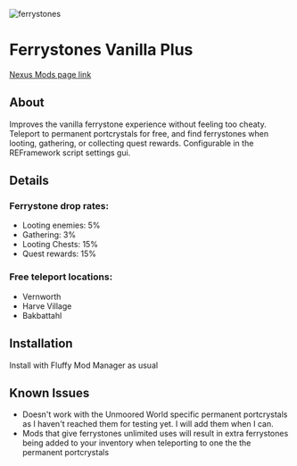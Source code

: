 ![ferrystones](https://github.com/user-attachments/assets/fb74fd76-0b15-47b1-b88e-e1e2c3e4010d)

# Ferrystones Vanilla Plus

[Nexus Mods page link](https://www.nexusmods.com/dragonsdogma2/mods/1036)

## About

Improves the vanilla ferrystone experience without feeling too cheaty. Teleport to permanent portcrystals for free, and find ferrystones when looting, gathering, or collecting quest rewards.
Configurable in the REFramework script settings gui.

## Details

### Ferrystone drop rates:
- Looting enemies: 5%
- Gathering: 3%
- Looting Chests: 15%
- Quest rewards: 15%

### Free teleport locations:
- Vernworth
- Harve Village
- Bakbattahl


## Installation

Install with Fluffy Mod Manager as usual


## Known Issues
- Doesn't work with the Unmoored World specific permanent portcrystals as I haven't reached them for testing yet. I will add them when I can.
- Mods that give ferrystones unlimited uses will result in extra ferrystones being added to your inventory when teleporting to one the the permanent portcrystals
